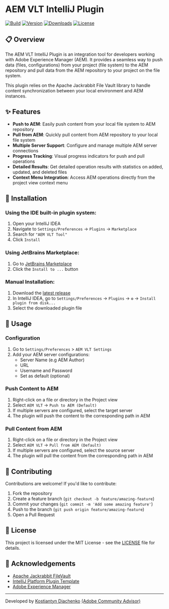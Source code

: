 # AEM VLT IntelliJ Plugin

[![Build](https://github.com/koha26/aem-vlt-intellij-plugin/workflows/Build/badge.svg)](https://github.com/koha26/aem-vlt-intellij-plugin/actions)
[![Version](https://img.shields.io/jetbrains/plugin/v/MARKETPLACE_ID.svg)](https://plugins.jetbrains.com/plugin/MARKETPLACE_ID)
[![Downloads](https://img.shields.io/jetbrains/plugin/d/MARKETPLACE_ID.svg)](https://plugins.jetbrains.com/plugin/MARKETPLACE_ID)
[![License](https://img.shields.io/github/license/koha26/aem-vlt-intellij-plugin)](https://github.com/koha26/aem-vlt-intellij-plugin/blob/main/LICENSE)

<!-- Plugin description -->
## 📋 Overview
The AEM VLT IntelliJ Plugin is an integration tool for developers working with Adobe Experience Manager (AEM). It provides a seamless way to push data (files, configurations) from your project (file system) to the AEM repository and pull data from the AEM repository to your project on the file system.

This plugin relies on the Apache Jackrabbit File Vault library to handle content synchronization between your local environment and AEM instances.

## ✨ Features

- **Push to AEM**: Easily push content from your local file system to AEM repository
- **Pull from AEM**: Quickly pull content from AEM repository to your local file system
- **Multiple Server Support**: Configure and manage multiple AEM server connections
- **Progress Tracking**: Visual progress indicators for push and pull operations
- **Detailed Results**: Get detailed operation results with statistics on added, updated, and deleted files
- **Context Menu Integration**: Access AEM operations directly from the project view context menu

## 🔧 Installation

### Using the IDE built-in plugin system:

1. Open your IntelliJ IDEA
2. Navigate to `Settings/Preferences` → `Plugins` → `Marketplace`
3. Search for `"AEM VLT Tool"`
4. Click `Install`

### Using JetBrains Marketplace:

1. Go to [JetBrains Marketplace](https://plugins.jetbrains.com/plugin/MARKETPLACE_ID)
2. Click the `Install to ...` button

### Manual Installation:

1. Download the [latest release](https://github.com/koha26/aem-vlt-intellij-plugin/releases/latest)
2. In IntelliJ IDEA, go to `Settings/Preferences` → `Plugins` → `⚙️` → `Install plugin from disk...`
3. Select the downloaded plugin file

## 🚀 Usage

### Configuration

1. Go to `Settings/Preferences` > `AEM VLT Settings`
2. Add your AEM server configurations:
   - Server Name (e.g AEM Author)
   - URL
   - Username and Password
   - Set as default (optional)

### Push Content to AEM

1. Right-click on a file or directory in the Project view
2. Select `AEM VLT` → `Push to AEM (Default)`
3. If multiple servers are configured, select the target server
4. The plugin will push the content to the corresponding path in AEM

### Pull Content from AEM

1. Right-click on a file or directory in the Project view
2. Select `AEM VLT` → `Pull from AEM (Default)`
3. If multiple servers are configured, select the source server
4. The plugin will pull the content from the corresponding path in AEM
<!-- Plugin description end -->

## 🤝 Contributing

Contributions are welcome! If you'd like to contribute:

1. Fork the repository
2. Create a feature branch (`git checkout -b feature/amazing-feature`)
3. Commit your changes (`git commit -m 'Add some amazing feature'`)
4. Push to the branch (`git push origin feature/amazing-feature`)
5. Open a Pull Request

## 📄 License

This project is licensed under the MIT License - see the [LICENSE](LICENSE) file for details.

## 🙏 Acknowledgements

- [Apache Jackrabbit FileVault](https://jackrabbit.apache.org/filevault/)
- [IntelliJ Platform Plugin Template](https://github.com/JetBrains/intellij-platform-plugin-template)
- [Adobe Experience Manager](https://business.adobe.com/products/experience-manager/adobe-experience-manager.html)

---

Developed by [Kostiantyn Diachenko](https://github.com/koha26) [(Adobe Community Advisor)](https://experienceleaguecommunities.adobe.com/t5/user/viewprofilepage/user-id/17916475)
